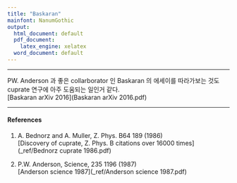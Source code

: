 ```yaml
---
title: "Baskaran"
mainfont: NanumGothic
output:
  html_document: default
  pdf_document:
    latex_engine: xelatex
  word_document: default
---
```






***

PW. Anderson 과 좋은 collarborator 인 Baskaran 의 에세이를 따라가보는 것도 cuprate  연구에 아주 도움되는 일인거 같다.  
[Baskaran arXiv 2016](Baskaran arXiv 2016.pdf)


***

#### References

1. A. Bednorz and A. Muller, Z. Phys. B64 189 (1986)  
   [Discovery of cuprate, Z. Phys. B citations over 16000 times](_ref/Bednorz cuprate 1986.pdf)


1. P.W. Anderson, Science, 235 1196 (1987)  
[Anderson science 1987](_ref/Anderson science 1987.pdf)



